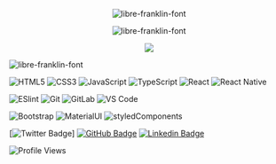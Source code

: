 <p align="center">
  <img src="https://fontmeme.com/permalink/210701/67da2aa7ed7dfddb4878c9c3fe5924a0.png" alt="libre-franklin-font" border="0">
</p>

<p align="center">
  <img src="https://fontmeme.com/permalink/210701/b8eeea432398bd2c3b457188b6e7c1d6.png" alt="libre-franklin-font" border="0">
</p>

<p align="center">
  <a href="https://github.com/isakrilds">
    <img src="https://github-readme-stats.vercel.app/api?username=isakrilds&show_icons=true&theme=dracula" />
  </a>
</p>

<img src="https://fontmeme.com/permalink/210701/5b31151a2a2ffcc57cde17b6a2b9b1e5.png" alt="libre-franklin-font" border="0">

![HTML5](https://img.shields.io/badge/-HTML5-%23E44D27?style=flat-square&logo=html5&logoColor=ffffff)
![CSS3](https://img.shields.io/badge/-CSS3-%231572B6?style=flat-square&logo=css3)
![JavaScript](https://img.shields.io/badge/-JavaScript-%23F7DF1C?style=flat-square&logo=javascript&logoColor=000000&labelColor=%23F7DF1C&color=%23FFCE5A)
![TypeScript](https://img.shields.io/badge/-TypeScript-007ACC?style=flat-square&logo=typescript&logoColor=white)
![React](https://img.shields.io/badge/-React-%23282C34?style=flat-square&logo=react)
![React Native](https://img.shields.io/badge/-ReactNative-%23282C34?style=flat-square&logo=react)

![ESlint](https://img.shields.io/badge/-ESLint-%234B32C3?style=flat-square&logo=eslint)
![Git](https://img.shields.io/badge/-Git-%23F05032?style=flat-square&logo=git&logoColor=%23ffffff)
![GitLab](https://img.shields.io/badge/-GitLab-FCA121?style=flat-square&logo=gitlab)
![VS Code](https://img.shields.io/badge/-VSCode-%23007ACC?style=flat-square&logo=visual-studio-code)

![Bootstrap](https://img.shields.io/badge/-Bootstrap-%23282C34?style=flat-square&logo=bootstrap)
![MaterialUI](https://img.shields.io/badge/-materialUI-%23282C34?style=flat-square&logo=materialUI)
![styledComponents](https://img.shields.io/badge/-StyledComponents-%23282C34?style=flat-square&logo=styledComponents)

[![Twitter Badge](https://img.shields.io/badge/-@IsaKrilds-%23282C34?style=flat-square&logo=twitter)]
[![GitHub Badge](https://img.shields.io/badge/-@IsaKrilds-%23282C34?style=flat-square&logo=github&link=https://github.com/IsaKrilds)](https://github.com/IsaKrilds/)
[![Linkedin Badge](https://img.shields.io/badge/-IsadoraSampaio-%23282C34?style=flat-square&logo=linkedin&link=https://www.linkedin.com/in/isadora-sampaio-4bb74316b/)](https://www.linkedin.com/in/isadora-sampaio-4bb74316b/)

![Profile Views](http://estruyf-github.azurewebsites.net/api/VisitorHit?user=isakrilds&repo=isakrilds&countColorcountColor)
